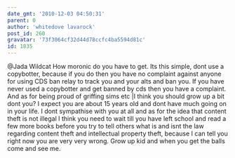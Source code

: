 ```yaml
---
date_gmt: '2010-12-03 04:50:31'
parent: 0
author: 'whitedove lavarock'
post_id: 260
gravatar: '73f3064cf32d44d78ccfc4ba5594d81c'
id: 1835
---
```


@Jada Wildcat
How moronic do you have to get. Its this simple, dont use a copybotter, because if you do then you have no complaint against anyone for using CDS ban relay to track you and your alts and ban you. If you have never used a copybotter and get banned by cds then you have a complaint. And as for being proud of griffing sims etc |I think you should grow up a bit dont you?
I expect you are about 15 years old and dont have much going on in your life. I dont sympathise with you at all and as for the idea that content theft is not illegal I think you need to wait till you have left school and read a few more books before you try to tell others what is and isnt the law regarding content theft and intellectual property theft, because I can tell you right now you are very very wrong.
Grow up kid and when you get the balls come and see me.